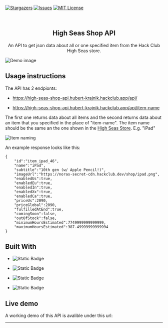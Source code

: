 <a id="readme-top"></a>

[![Stargazers][stars-shield]][stars-url]
[![Issues][issues-shield]][issues-url]
[![MIT License][license-shield]][license-url]

<br />
  <h2 align="center">High Seas Shop API</h2>

  <p align="center">
    An API to get json data about all or one specified item from the Hack Club High Seas store.
    <br />
</div>

![Demo image](https://github.com/user-attachments/assets/5c6cf9c6-b1a5-4dfc-bb51-448bef1916f6)

<!-- API USAGE INSTRUCTIONS -->
## Usage instructions

The API has 2 endpionts:

* https://high-seas-shop-api.hubert-krajnik.hackclub.app/api/

* https://high-seas-shop-api.hubert-krajnik.hackclub.app/api/item-name

The first one returns data about all items and the second returns data about an item that you specified in the place of "item-name". The item name should be the same an the one shown in the <a href="https://highseas.hackclub.com/shop">High Seas Store</a>. E.g. "iPad"

![Item naming](https://github.com/user-attachments/assets/5598271e-ed6a-42a8-a985-fb2b792635d5)

An example response looks like this:
```
{
    "id":"item_ipad_46",
    "name":"iPad",
    "subtitle":"10th gen (w/ Apple Pencil!)",
    "imageUrl":"https://noras-secret-cdn.hackclub.dev/shop/ipad.png",
    "enabledUs":true,
    "enabledEu":true,
    "enabledIn":true,
    "enabledXx":true,
    "enabledCa":true,
    "priceUs":2090,
    "priceGlobal":2090,
    "fulfilledAtEnd":true,
    "comingSoon":false,
    "outOfStock":false,
    "minimumHoursEstimated":7749999999999999,
    "maximumHoursEstimated":387.49999999999994
}
```
## Built With

* ![Static Badge](https://img.shields.io/badge/HTML-%23E34F26?style=for-the-badge&logo=html5&labelColor=white)

* ![Static Badge](https://img.shields.io/badge/CSS-%231572B6?style=for-the-badge&logo=css3&logoColor=%231572B6&labelColor=white)

* ![Static Badge](https://img.shields.io/badge/JavaScript-%23F7DF1E?style=for-the-badge&logo=javascript&logoColor=%23F7DF1E&labelColor=white)

* ![Static Badge](https://img.shields.io/badge/express-%23000000?style=for-the-badge&logo=express&logoColor=black&labelColor=white)

## Live demo

A working demo of this API is avalible under this url: <a href=""></a>
<hr/>

<!-- MARKDOWN LINKS & IMAGES -->
<!-- https://www.markdownguide.org/basic-syntax/#reference-style-links -->
[stars-shield]: https://img.shields.io/github/stars/HubertKr4jnik/high-seas-shop-api?style=for-the-badge
[stars-url]: https://github.com/HubertKr4jnik/high-seas-shop-api/stargazers
[issues-shield]: https://img.shields.io/github/issues/HubertKr4jnik/high-seas-shop-api?style=for-the-badge
[issues-url]: https://github.com/HubertKr4jnik/high-seas-shop-api/issues
[license-shield]: https://img.shields.io/github/license/HubertKr4jnik/high-seas-shop-api?style=for-the-badge
[license-url]: https://img.shields.io/github/HubertKr4jnik/high-seas-shop-api/LICENSE.txt
